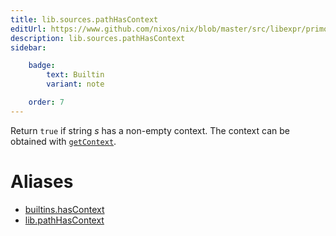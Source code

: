 ```yaml
---
title: lib.sources.pathHasContext
editUrl: https://www.github.com/nixos/nix/blob/master/src/libexpr/primops.cc
description: lib.sources.pathHasContext
sidebar:

    badge:
        text: Builtin
        variant: note

    order: 7
---
```


Return `true` if string *s* has a non-empty context. The
context can be obtained with
[`getContext`](#builtins-getContext).


# Aliases

- [builtins.hasContext](/nix-doc-comments/reference/builtins/builtins-hasContext)
- [lib.pathHasContext](/nix-doc-comments/reference/lib/lib-pathHasContext)


